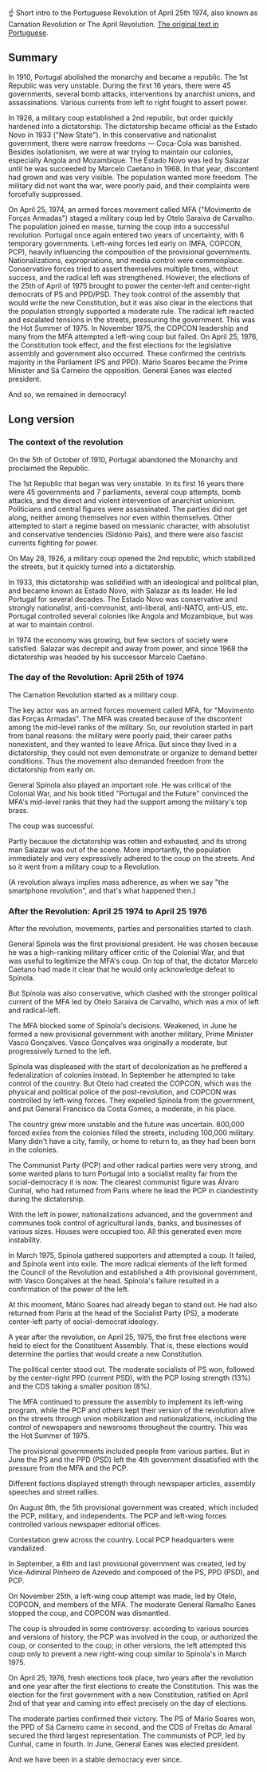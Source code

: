 ☝️ Short intro to the Portuguese Revolution of April 25th 1974, also known as Carnation Revolution or The April Revolution. [The original text in Portuguese](index-pt.html).

## Summary

In 1910, Portugal abolished the monarchy and became a republic. The 1st Republic was very unstable. During the first 16 years, there were 45 governments, several bomb attacks, interventions by anarchist unions, and assassinations. Various currents from left to right fought to assert power.

In 1926, a military coup established a 2nd republic, but order quickly hardened into a dictatorship. The dictatorship became official as the Estado Novo in 1933 ("New State"). In this conservative and nationalist government, there were narrow freedoms — Coca-Cola was banished. Besides isolationism, we were at war trying to maintain our colonies, especially Angola and Mozambique. The Estado Novo was led by Salazar until he was succeeded by Marcelo Caetano in 1968. In that year, discontent had grown and was very visible. The population wanted more freedom. The military did not want the war, were poorly paid, and their complaints were forcefully suppressed.

On April 25, 1974, an armed forces movement called MFA ("Movimento de Forças Armadas") staged a military coup led by Otelo Saraiva de Carvalho. The population joined en masse, turning the coup into a successful revolution. Portugal once again entered two years of uncertainty, with 6 temporary governments. Left-wing forces led early on (MFA, COPCON, PCP), heavily influencing the composition of the provisional governments. Nationalizations, expropriations, and media control were commonplace. Conservative forces tried to assert themselves multiple times, without success, and the radical left was strengthened. However, the elections of the 25th of April of 1975 brought to power the center-left and center-right democrats of PS and PPD/PSD. They took control of the assembly that would write the new Constitution, but it was also clear in the elections that the population strongly supported a moderate rule. The radical left reacted and escalated tensions in the streets, pressuring the government. This was the Hot Summer of 1975. In November 1975, the COPCON leadership and many from the MFA attempted a left-wing coup but failed. On April 25, 1976, the Constitution took effect, and the first elections for the legislative assembly and government also occurred. These confirmed the centrists majority in the Parliament (PS and PPD). Mário Soares became the Prime Minister and Sá Carneiro the opposition. General Eanes was elected president. 

And so, we remained in democracy!

## Long version

### The context of the revolution

On the 5th of October of 1910, Portugal abandoned the Monarchy and proclaimed the Republic.

The 1st Republic that began was very unstable. In its first 16 years there were 45 governments and 7 parliaments, several coup attempts, bomb attacks, and the direct and violent intervention of anarchist unionism. Politicians and central figures were assassinated. The parties did not get along, neither among themselves nor even within themselves. Other attempted to start a regime based on messianic character, with absolutist and conservative tendencies (Sidónio Pais), and there were also fascist currents fighting for power.

On May 28, 1926, a military coup opened the 2nd republic, which stabilized the streets, but it quickly turned into a dictatorship.

In 1933, this dictatorship was solidified with an ideological and political plan, and became known as Estado Novo, with Salazar as its leader. He led Portugal for several decades. The Estado Novo was conservative and strongly nationalist, anti-communist, anti-liberal, anti-NATO, anti-US, etc. Portugal controlled several colonies like Angola and Mozambique, but was at war to maintain control.

In 1974 the economy was growing, but few sectors of society were satisfied. Salazar was decrepit and away from power, and since 1968 the dictatorship was headed by his successor Marcelo Caetano. 

### The day of the Revolution: April 25th of 1974

The Carnation Revolution started as a military coup.

The key actor was an armed forces movement called MFA, for "Movimento das Forças Armadas". The MFA was created because of the discontent among the mid-level ranks of the military. So, our revolution started in part from banal reasons: the military were poorly paid, their career paths nonexistent, and they wanted to leave Africa. But since they lived in a dictatorship, they could not even demonstrate or organize to demand better conditions. Thus the movement also demanded freedom from the dictatorship from early on.

General Spínola also played an important role. He was critical of the Colonial War, and his book titled "Portugal and the Future" convinced the MFA's mid-level ranks that they had the support among the military's top brass.

The coup was successful.

Partly because the dictatorship was rotten and exhausted, and its strong man Salazar was out of the scene. More importantly, the population immediately and very expressively adhered to the coup on the streets. And so it went from a military coup to a Revolution. 

(A revolution always implies mass adherence, as when we say "the smartphone revolution", and that's what happened then.)

### After the Revolution: April 25 1974 to April 25 1976

After the revolution, movements, parties and personalities started to clash.

General Spínola was the first provisional president. He was chosen because he was a high-ranking military officer critic of the Colonial War, and that was useful to legitimize the MFA's coup. On top of that, the dictator Marcelo Caetano had made it clear that he would only acknowledge defeat to Spínola. 

But Spínola was also conservative, which clashed with the stronger political current of the MFA led by Otelo Saraiva de Carvalho, which was a mix of left and radical-left.

The MFA blocked some of Spínola's decisions. Weakened, in June he formed a new provisional government with another military, Prime Minister Vasco Gonçalves. Vasco Gonçalves was originally a moderate, but progressively turned to the left.

Spínola was displeased with the start of decolonization as he preffered a federalization of colonies instead. In September he attempted to take control of the country. But Otelo had created the COPCON, which was the physical and political police of the post-revolution, and COPCON was controlled by left-wing forces. They expelled Spínola from the government, and put General Francisco da Costa Gomes, a moderate, in his place.

The country grew more unstable and the future was uncertain. 600,000 forced exiles from the colonies filled the streets, including 100,000 military. Many didn't have a city, family, or home to return to, as they had been born in the colonies. 

The Communist Party (PCP) and other radical parties were very strong, and some wanted plans to turn Portugal into a socialist reality far from the social-democracy it is now. The clearest communist figure was Álvaro Cunhal, who had returned from Paris where he lead the PCP in clandestinity during the dictatorship. 

With the left in power, nationalizations advanced, and the government and communes took control of agricultural lands, banks, and businesses of various sizes. Houses were occupied too. All this generated even more instability.

In March 1975, Spínola gathered supporters and attempted a coup. It failed, and Spínola went into exile. The more radical elements of the left formed the Council of the Revolution and established a 4th provisional government, with Vasco Gonçalves at the head. Spínola's failure resulted in a confirmation of the power of the left.

At this mooment, Mário Soares had already began to stand out. He had also returned from Paris at the head of the Socialist Party (PS), a moderate center-left party of social-democrat ideology. 

A year after the revolution, on April 25, 1975, the first free elections were held to elect for the Constituent Assembly. That is, these elections would determine the parties that would create a new Constitution. 

The political center stood out. The moderate socialists of PS won, followed by the center-right PPD (current PSD), with the PCP losing strength (13%) and the CDS taking a smaller position (8%).

The MFA continued to pressure the assembly to implement its left-wing program, while the PCP and others kept their version of the revolution alive on the streets through union mobilization and nationalizations, including the control of newspapers and newsrooms throughout the country. This was the Hot Summer of 1975.

The provisional governments included people from various parties. But in June the PS and the PPD (PSD) left the 4th government dissatisfied with the pressure from the MFA and the PCP. 

Different factions displayed strength through newspaper articles, assembly speeches and street rallies.

On August 8th, the 5th provisional government was created, which included the PCP, military, and independents. The PCP and left-wing forces controlled various newspaper editorial offices.

Contestation grew across the country. Local PCP headquarters were vandalized.

In September, a 6th and last provisional government was created, led by Vice-Admiral Pinheiro de Azevedo and composed of the PS, PPD (PSD), and PCP.

On November 25th, a left-wing coup attempt was made, led by Otelo, COPCON, and members of the MFA. The moderate General Ramalho Eanes stopped the coup, and COPCON was dismantled. 

The coup is shrouded in some controversy: according to various sources and versions of history, the PCP was involved in the coup, or authorized the coup, or consented to the coup; in other versions, the left attempted this coup only to prevent a new right-wing coup similar to Spínola's in March 1975.

On April 25, 1976, fresh elections took place, two years after the revolution and one year after the first elections to create the Constitution. This was the election for the first government with a new Constitution, ratified on April 2nd of that year and caming into effect precisely on the day of elections.

The moderate parties confirmed their victory. The PS of Mário Soares won, the PPD of Sá Carneiro came in second, and the CDS of Freitas do Amaral secured the third largest representation. The communists of PCP, led by Cunhal, came in fourth. In June, General Eanes was elected president.

And we have been in a stable democracy ever since.


